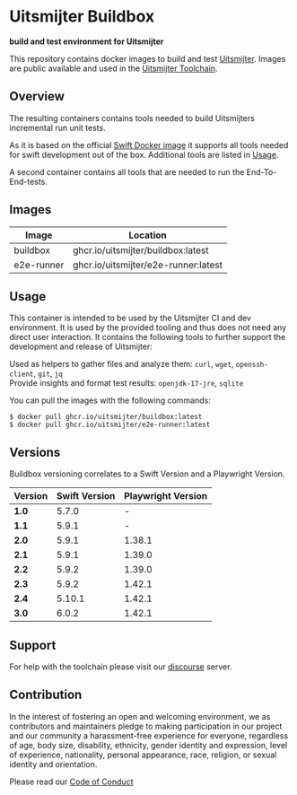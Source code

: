 # Uitsmijter Buildbox

**build and test environment for Uitsmijter**

This repository contains docker images to build and 
test [Uitsmijter](https://github.com/uitsmijter/Uitsmijter). Images are public available and 
used in the [Uitsmijter Toolchain](https://docs.uitsmijter.io/contribution/tooling/).

## Overview

The resulting containers contains tools needed to build Uitsmijters incremental run unit tests.

As it is based on the official [Swift Docker image](https://hub.docker.com/_/swift) it supports all tools needed for swift development out of the box.
Additional tools are listed in [Usage](#Usage).

A second container contains all tools that are needed to run the End-To-End-tests.

## Images

| Image      | Location                             |
|------------|--------------------------------------|
| buildbox   | ghcr.io/uitsmijter/buildbox:latest   |
| e2e-runner | ghcr.io/uitsmijter/e2e-runner:latest |

## Usage

This container is intended to be used by the Uitsmijter CI and dev environment.
It is used by the provided tooling and thus does not need any direct user interaction.
It contains the following tools to further support the development and release of Uitsmijter:

Used as helpers to gather files and analyze them: `curl`, `wget`, `openssh-client`, `git`, `jq`  
Provide insights and format test results: `openjdk-17-jre`, `sqlite`

You can pull the images with the following commands: 
```shell
$ docker pull ghcr.io/uitsmijter/buildbox:latest
$ docker pull ghcr.io/uitsmijter/e2e-runner:latest
```

## Versions
Buildbox versioning correlates to a Swift Version and a Playwright Version. 

| Version | Swift Version | Playwright Version |
|---------|---------------|--------------------|
| **1.0** | 5.7.0         | -                  |
| **1.1** | 5.9.1         | -                  |
| **2.0** | 5.9.1         | 1.38.1             |
| **2.1** | 5.9.1         | 1.39.0             |
| **2.2** | 5.9.2         | 1.39.0             |
| **2.3** | 5.9.2         | 1.42.1             |
| **2.4** | 5.10.1        | 1.42.1             |
| **3.0** | 6.0.2         | 1.42.1             |

## Support
For help with the toolchain please visit our [discourse](https://discourse.uitsmijter.io) server.

## Contribution

In the interest of fostering an open and welcoming environment, we as contributors and
maintainers pledge to making participation in our project and our community a
harassment-free experience for everyone, regardless of age, body size, disability,
ethnicity, gender identity and expression, level of experience, nationality, personal
appearance, race, religion, or sexual identity and orientation.

Please read our [Code of Conduct](https://docs.uitsmijter.io/contribution/codeofconduct/)

